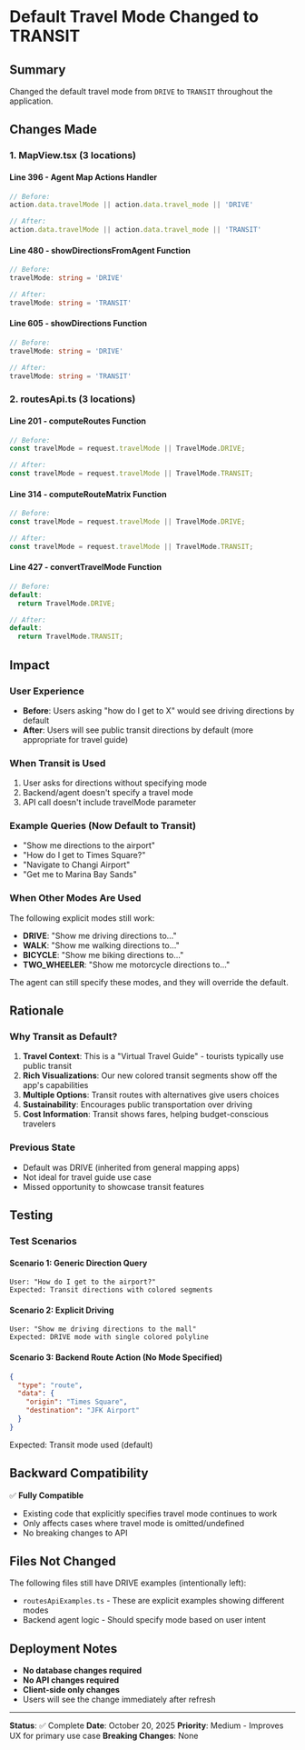 # Default Travel Mode Changed to TRANSIT

## Summary
Changed the default travel mode from `DRIVE` to `TRANSIT` throughout the application.

## Changes Made

### 1. MapView.tsx (3 locations)

#### Line 396 - Agent Map Actions Handler
```typescript
// Before:
action.data.travelMode || action.data.travel_mode || 'DRIVE'

// After:
action.data.travelMode || action.data.travel_mode || 'TRANSIT'
```

#### Line 480 - showDirectionsFromAgent Function
```typescript
// Before:
travelMode: string = 'DRIVE'

// After:
travelMode: string = 'TRANSIT'
```

#### Line 605 - showDirections Function
```typescript
// Before:
travelMode: string = 'DRIVE'

// After:
travelMode: string = 'TRANSIT'
```

### 2. routesApi.ts (3 locations)

#### Line 201 - computeRoutes Function
```typescript
// Before:
const travelMode = request.travelMode || TravelMode.DRIVE;

// After:
const travelMode = request.travelMode || TravelMode.TRANSIT;
```

#### Line 314 - computeRouteMatrix Function
```typescript
// Before:
const travelMode = request.travelMode || TravelMode.DRIVE;

// After:
const travelMode = request.travelMode || TravelMode.TRANSIT;
```

#### Line 427 - convertTravelMode Function
```typescript
// Before:
default:
  return TravelMode.DRIVE;

// After:
default:
  return TravelMode.TRANSIT;
```

## Impact

### User Experience
- **Before**: Users asking "how do I get to X" would see driving directions by default
- **After**: Users will see public transit directions by default (more appropriate for travel guide)

### When Transit is Used
1. User asks for directions without specifying mode
2. Backend/agent doesn't specify a travel mode
3. API call doesn't include travelMode parameter

### Example Queries (Now Default to Transit)
- "Show me directions to the airport"
- "How do I get to Times Square?"
- "Navigate to Changi Airport"
- "Get me to Marina Bay Sands"

### When Other Modes Are Used
The following explicit modes still work:
- **DRIVE**: "Show me driving directions to..."
- **WALK**: "Show me walking directions to..."
- **BICYCLE**: "Show me biking directions to..."
- **TWO_WHEELER**: "Show me motorcycle directions to..."

The agent can still specify these modes, and they will override the default.

## Rationale

### Why Transit as Default?
1. **Travel Context**: This is a "Virtual Travel Guide" - tourists typically use public transit
2. **Rich Visualizations**: Our new colored transit segments show off the app's capabilities
3. **Multiple Options**: Transit routes with alternatives give users choices
4. **Sustainability**: Encourages public transportation over driving
5. **Cost Information**: Transit shows fares, helping budget-conscious travelers

### Previous State
- Default was DRIVE (inherited from general mapping apps)
- Not ideal for travel guide use case
- Missed opportunity to showcase transit features

## Testing

### Test Scenarios

#### Scenario 1: Generic Direction Query
```
User: "How do I get to the airport?"
Expected: Transit directions with colored segments
```

#### Scenario 2: Explicit Driving
```
User: "Show me driving directions to the mall"
Expected: DRIVE mode with single colored polyline
```

#### Scenario 3: Backend Route Action (No Mode Specified)
```json
{
  "type": "route",
  "data": {
    "origin": "Times Square",
    "destination": "JFK Airport"
  }
}
```
Expected: Transit mode used (default)

## Backward Compatibility

✅ **Fully Compatible**
- Existing code that explicitly specifies travel mode continues to work
- Only affects cases where travel mode is omitted/undefined
- No breaking changes to API

## Files Not Changed

The following files still have DRIVE examples (intentionally left):
- `routesApiExamples.ts` - These are explicit examples showing different modes
- Backend agent logic - Should specify mode based on user intent

## Deployment Notes

- **No database changes required**
- **No API changes required**
- **Client-side only changes**
- Users will see the change immediately after refresh

---

**Status**: ✅ Complete
**Date**: October 20, 2025
**Priority**: Medium - Improves UX for primary use case
**Breaking Changes**: None
